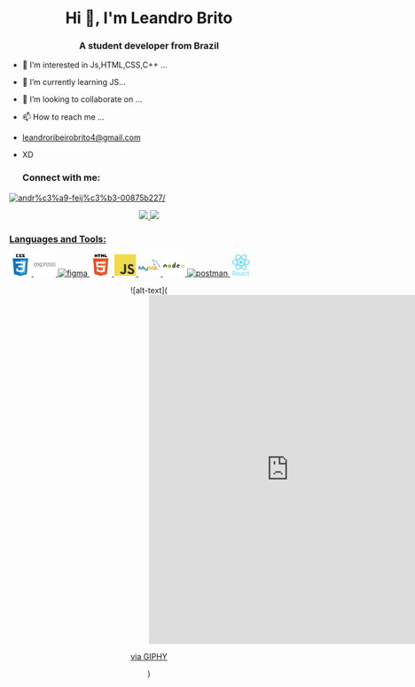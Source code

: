 
<!DOCTYPE html>
<html lang="en">
  <head>
    <meta charset="UTF-8" />
    <meta http-equiv="X-UA-Compatible" content="IE=edge" />
    <meta name="viewport" content="width=device-width, initial-scale=1.0" />
 <link rel="stylesheet" href="https://cdn.jsdelivr.net/gh/devicons/devicon@master/devicon.min.css">
  </head>
  <body>
    <h1 align="center">Hi 👋, I'm Leandro Brito</h1>
<h3 align="center">A student developer from Brazil</h3>
    
- 👀 I’m interested in Js,HTML,CSS,C++ ...
- 🌱 I’m currently learning JS...
- 💞️ I’m looking to collaborate on ...
- 📫 How to reach me ...
- leandroribeirobrito4@gmail.com
- XD
    
    <h3 align="left">Connect with me:</h3>
<p align="left">
<a href="www.linkedin.com/in/leandro-brito-011777ll" target="blank"><img align="center" src="https://raw.githubusercontent.com/rahuldkjain/github-profile-readme-generator/master/src/images/icons/Social/linked-in-alt.svg" alt="andr%c3%a9-feij%c3%b3-00875b227/" height="30" width="40" /></a>
</p>
<div align="center">
  <a href="https://github.com/Le4ndroBrit0">
  <img height="180em" src="https://github-readme-stats.vercel.app/api?username=Le4ndroBrit0&show_icons=true&theme=dracula&include_all_commits=true&count_private=true"/>
  <img height="180em" src="https://github-readme-stats.vercel.app/api/top-langs/?username=Le4ndroBrit0&layout=compact&langs_count=7&theme=dracula"/>
    
   <h3 align="left">Languages and Tools:</h3>
<p align="left"> <a href="https://www.w3schools.com/css/" target="_blank" rel="noreferrer"> <img src="https://raw.githubusercontent.com/devicons/devicon/master/icons/css3/css3-original-wordmark.svg" alt="css3" width="40" height="40"/> </a> <a href="https://expressjs.com" target="_blank" rel="noreferrer"> <img src="https://raw.githubusercontent.com/devicons/devicon/master/icons/express/express-original-wordmark.svg" alt="express" width="40" height="40"/> </a> <a href="https://www.figma.com/" target="_blank" rel="noreferrer"> <img src="https://www.vectorlogo.zone/logos/figma/figma-icon.svg" alt="figma" width="40" height="40"/> </a> <a href="https://www.w3.org/html/" target="_blank" rel="noreferrer"> <img src="https://raw.githubusercontent.com/devicons/devicon/master/icons/html5/html5-original-wordmark.svg" alt="html5" width="40" height="40"/> </a> <a href="https://developer.mozilla.org/en-US/docs/Web/JavaScript" target="_blank" rel="noreferrer"> <img src="https://raw.githubusercontent.com/devicons/devicon/master/icons/javascript/javascript-original.svg" alt="javascript" width="40" height="40"/> </a> <a href="https://www.mysql.com/" target="_blank" rel="noreferrer"> <img src="https://raw.githubusercontent.com/devicons/devicon/master/icons/mysql/mysql-original-wordmark.svg" alt="mysql" width="40" height="40"/> </a> <a href="https://nodejs.org" target="_blank" rel="noreferrer"> <img src="https://raw.githubusercontent.com/devicons/devicon/master/icons/nodejs/nodejs-original-wordmark.svg" alt="nodejs" width="40" height="40"/> </a> <a href="https://postman.com" target="_blank" rel="noreferrer"> <img src="https://www.vectorlogo.zone/logos/getpostman/getpostman-icon.svg" alt="postman" width="40" height="40"/> </a> <a href="https://reactjs.org/" target="_blank" rel="noreferrer"> <img src="https://raw.githubusercontent.com/devicons/devicon/master/icons/react/react-original-wordmark.svg" alt="react" width="40" height="40"/> </a> </p>
 ![alt-text](<div style="width:100%;height:0;padding-bottom:125%;position:relative;"><iframe src="https://giphy.com/embed/VbnUQpnihPSIgIXuZv" width="100%" height="100%" style="position:absolute" frameBorder="0" class="giphy-embed" allowFullScreen></iframe></div><p><a href="https://giphy.com/gifs/computer-cat-wearing-glasses-VbnUQpnihPSIgIXuZv">via GIPHY</a></p>)

</div>
  </body>
</html>
